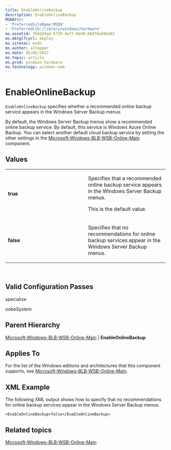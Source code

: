 ```yaml
---
title: EnableOnlineBackup
description: EnableOnlineBackup
MSHAttr:
- 'PreferredSiteName:MSDN'
- 'PreferredLib:/library/windows/hardware'
ms.assetid: f842d4ad-6730-4eff-8e48-88d70eb9da82
ms.mktglfcycl: deploy
ms.sitesec: msdn
ms.author: alhopper
ms.date: 05/02/2017
ms.topic: article
ms.prod: windows-hardware
ms.technology: windows-oem
---
```


# EnableOnlineBackup


`EnableOnlineBackup` specifies whether a recommended online backup service appears in the Windows Server Backup menus.

By default, the Windows Server Backup menus show a recommended online backup service. By default, this service is Windows Azure Online Backup. You can select another default cloud backup service by setting the other settings in the [Microsoft-Windows-BLB-WSB-Online-Main](microsoft-windows-blb-wsb-online-main.md) component.

## Values


<table>
<colgroup>
<col width="50%" />
<col width="50%" />
</colgroup>
<tbody>
<tr class="odd">
<td><p><strong>true</strong></p></td>
<td><p>Specifies that a recommended online backup service appears in the Windows Server Backup menus.</p>
<p>This is the default value.</p></td>
</tr>
<tr class="even">
<td><p><strong>false</strong></p></td>
<td><p>Specifies that no recommendations for online backup services appear in the Windows Server Backup menus.</p></td>
</tr>
</tbody>
</table>

 

## Valid Configuration Passes


specialize

oobeSystem

## Parent Hierarchy


[Microsoft-Windows-BLB-WSB-Online-Main](microsoft-windows-blb-wsb-online-main.md) | **EnableOnlineBackup**

## Applies To


For the list of the Windows editions and architectures that this component supports, see [Microsoft-Windows-BLB-WSB-Online-Main](microsoft-windows-blb-wsb-online-main.md).

## XML Example


The following XML output shows how to specify that no recommendations for online backup services appear in the Windows Server Backup menus.

```
<EnableOnlineBackup>false</EnableOnlineBackup>
```

## Related topics


[Microsoft-Windows-BLB-WSB-Online-Main](microsoft-windows-blb-wsb-online-main.md)

 

 







